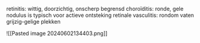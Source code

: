 retinitis: wittig, doorzichtig, onscherp begrensd
choroïditis: ronde, gele nodulus is typisch voor actieve ontsteking
retinale vasculitis: rondom vaten grijzig-gelige plekken

![[Pasted image 20240602134403.png]]
